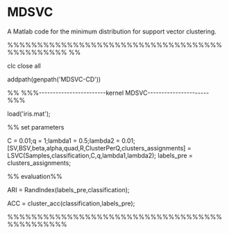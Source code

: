 # MDSVC
A Matlab code for the minimum  distribution  for support vector clustering.

%%%%%%%%%%%%%%%%%%%%%%%%%%%%%%%%%%%%%%%%%%%%%% %% 

clc
close all

addpath(genpath('MDSVC-CD'))


%% %%%------------------------kernel MDSVC----------------------%%%

load('iris.mat');

%% set parameters


C = 0.01;q = 1;lambda1 = 0.5;lambda2 = 0.01;
[SV,BSV,beta,alpha,quad,R,ClusterPerQ,clusters_assignments]  = LSVC(Samples,classification,C,q,lambda1,lambda2);
labels_pre = clusters_assignments;

%% evaluation%%

ARI = RandIndex(labels_pre,classification);

ACC = cluster_acc(classification,labels_pre);

%%%%%%%%%%%%%%%%%%%%%%%%%%%%%%%%%%%%%%%%%%%%%%

